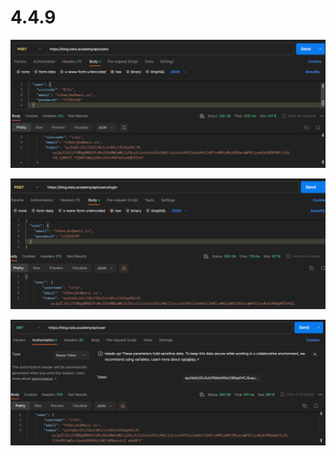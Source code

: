 # 4.4.9
![scren1](https://github.com/coordinata/4.4.9/blob/main/1.png)

![scren2](https://github.com/coordinata/4.4.9/blob/main/2.png)

![scren3](https://github.com/coordinata/4.4.9/blob/main/3.png)
